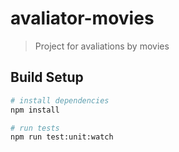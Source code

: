 # avaliator-movies

> Project for avaliations by movies

## Build Setup

``` bash
# install dependencies
npm install

# run tests
npm run test:unit:watch